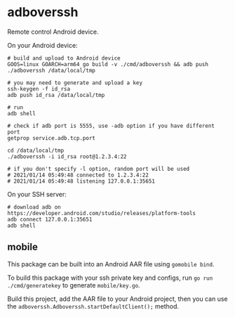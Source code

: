 # adboverssh

Remote control Android device.

On your Android device:

```
# build and upload to Android device
GOOS=linux GOARCH=arm64 go build -v ./cmd/adboverssh && adb push ./adboverssh /data/local/tmp

# you may need to generate and upload a key
ssh-keygen -f id_rsa
adb push id_rsa /data/local/tmp

# run
adb shell

# check if adb port is 5555, use -adb option if you have different port
getprop service.adb.tcp.port

cd /data/local/tmp
./adboverssh -i id_rsa root@1.2.3.4:22

# if you don't specify -l option, random port will be used
# 2021/01/14 05:49:48 connected to 1.2.3.4:22
# 2021/01/14 05:49:48 listening 127.0.0.1:35651
```

On your SSH server:

```
# download adb on https://developer.android.com/studio/releases/platform-tools
adb connect 127.0.0.1:35651
adb shell
```

## mobile

This package can be built into an Android AAR file using `gomobile bind`.

To build this package with your ssh private key and configs,
run `go run ./cmd/generatekey` to generate `mobile/key.go`.

Build this project, add the AAR file to your Android project,
then you can use the `adboverssh.Adboverssh.startDefaultClient();` method.
